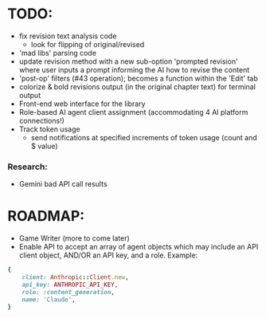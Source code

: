 # TODO:
- fix revision text analysis code
  - look for flipping of original/revised
- 'mad libs' parsing code
- update revision method with a new sub-option 'prompted revision' where user inputs a prompt informing the AI how to revise the content
- 'post-op' filters (#43 operation); becomes a function within the 'Edit' tab
- colorize & bold revisions output (in the original chapter text) for terminal output
- Front-end web interface for the library
- Role-based AI agent client assignment (accommodating 4 AI platform connections!)
- Track token usage
  - send notifications at specified increments of token usage (count and $ value)

### Research:
- Gemini bad API call results

# ROADMAP:
- Game Writer (more to come later)
- Enable API to accept an array of agent objects which may include an API client object, AND/OR an API key, and a role. Example:

```ruby
{
	client: Anthropic::Client.new,
	api_key: ANTHROPIC_API_KEY,
	role: :content_generation,
	name: 'Claude',
}
```